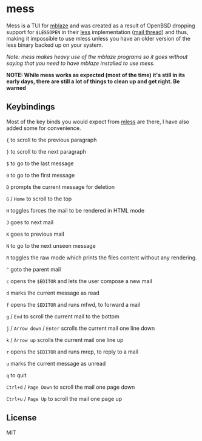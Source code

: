 # mess

Mess is a TUI for [mblaze](https://github.com/leahneukirchen/mblaze)
and was created as a result of OpenBSD dropping support for `$LESSOPEN`
in their [less](https://man.openbsd.org/less.1) implementation
([mail thread](https://marc.info/?l=openbsd-tech&m=171310714302503&w=2))
and thus, making it impossible to use mless unless you have an older
version of the less binary backed up on your system.

*Note: mess makes heavy use of the mblaze programs so it goes without
saying that you need to have mblaze installed to use mess.*

**NOTE: While mess works as expected (most of the time) it's still
in its early days, there are still a lot of things to clean up and
get right. Be warned**

## Keybindings

Most of the key binds you would expect from
[mless](https://github.com/leahneukirchen/mblaze/blob/master/man/mless.1)
are there, I have also added some for convenience.

`{` to scroll to the previous paragraph

`}` to scroll to the next paragraph

`$` to go to the last message

`0` to go to the first message

`D` prompts the current message for deletion

`G` / `Home` to scroll to the top

`H` toggles forces the mail to be rendered in HTML mode

`J` goes to next mail

`K` goes to previous mail

`N` to go to the next unseen message

`R` toggles the raw mode which prints the files content without any rendering.

`^` goto the parent mail

`c` opens the `$EDITOR` and lets the user compose a new mail

`d` marks the current message as read

`f` opens the `$EDITOR` and runs mfwd, to forward a mail

`g` / `End` to scroll the current mail to the bottom

`j` / `Arrow down` / `Enter` scrolls the current mail one line down

`k` / `Arrow up` scrolls the current mail one line up

`r` opens the `$EDITOR` and runs mrep, to reply to a mail

`u` marks the current message as unread

`q` to quit

`Ctrl+d` / `Page Down` to scroll the mail one page down

`Ctrl+u` / `Page Up` to scroll the mail one page up

## License

MIT

